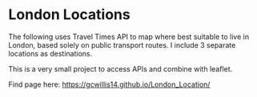 # London Locations
The following uses Travel Times API to map where best suitable to live in London, based solely on public transport routes. I include 3 separate locations as destinations.

This is a very small project to access APIs and combine with leaflet.

Find page here: https://gcwillis14.github.io/London_Location/
